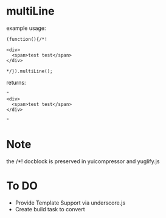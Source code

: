 multiLine
=========

example usage:

    (function(){/*!
    
    <div>
      <span>test test</span>
    </div>

    */}).multiLine();


returns:

    "
    <div>
      <span>test test</span>
    </div>

    "

Note
=========
the /*! docblock is preserved in yuicompressor and yuglify.js

To DO
=========
* Provide Template Support via underscore.js
* Create build task to convert
